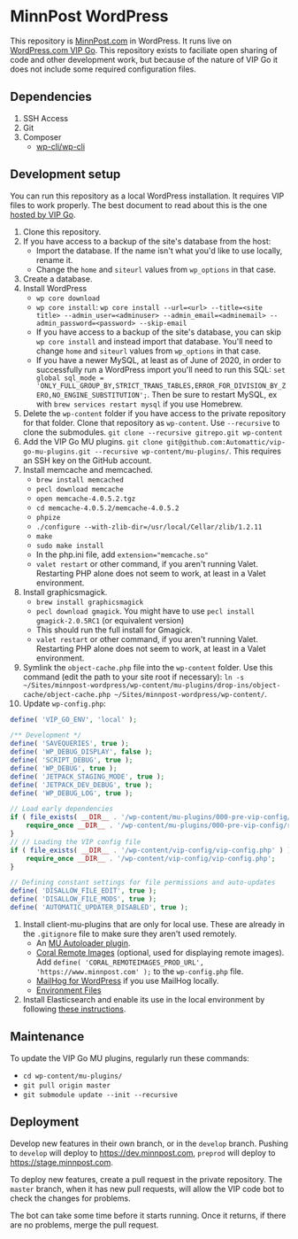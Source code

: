# MinnPost WordPress

This repository is [MinnPost.com](https://www.minnpost.com) in WordPress. It runs live on [WordPress.com VIP Go](https://vip.wordpress.com/). This repository exists to faciliate open sharing of code and other development work, but because of the nature of VIP Go it does not include some required configuration files.

## Dependencies

1. SSH Access
2. Git
3. Composer
    - [wp-cli/wp-cli](https://packagist.org/packages/wp-cli/wp-cli)

## Development setup

You can run this repository as a local WordPress installation. It requires VIP files to work properly. The best document to read about this is the one [hosted by VIP Go](https://vip.wordpress.com/documentation/vip-go/local-vip-go-development-environment/).

1. Clone this repository.
1. If you have access to a backup of the site's database from the host:
    - Import the database. If the name isn't what you'd like to use locally, rename it.
    - Change the `home` and `siteurl` values from `wp_options` in that case.
1. Create a database.
1. Install WordPress
    - `wp core download`
    - `wp core install`:  `wp core install --url=<url> --title=<site title> --admin_user=<adminuser> --admin_email=<adminemail> --admin_password=<password> --skip-email`
    - If you have access to a backup of the site's database, you can skip `wp core install` and instead import that database. You'll need to change `home` and `siteurl` values from `wp_options` in that case.
    - If you have a newer MySQL, at least as of June of 2020, in order to successfully run a WordPress import you'll need to run this SQL: `set global sql_mode = 'ONLY_FULL_GROUP_BY,STRICT_TRANS_TABLES,ERROR_FOR_DIVISION_BY_ZERO,NO_ENGINE_SUBSTITUTION';`. Then be sure to restart MySQL, ex with `brew services restart mysql` if you use Homebrew.
1. Delete the `wp-content` folder if you have access to the private repository for that folder. Clone that repository as `wp-content`. Use `--recursive` to clone the submodules. `git clone --recursive gitrepo.git wp-content`
1. Add the VIP Go MU plugins. `git clone git@github.com:Automattic/vip-go-mu-plugins.git --recursive wp-content/mu-plugins/`. This requires an SSH key on the GitHub account.
1. Install memcache and memcached.
    - `brew install memcached` 
    - `pecl download memcache`
    - `open memcache-4.0.5.2.tgz`
    - `cd memcache-4.0.5.2/memcache-4.0.5.2`
    - `phpize`
    - `./configure --with-zlib-dir=/usr/local/Cellar/zlib/1.2.11`
    - `make`
    - `sudo make install`
    - In the php.ini file, add `extension="memcache.so"`
    - `valet restart` or other command, if you aren't running Valet. Restarting PHP alone does not seem to work, at least in a Valet environment.
1. Install graphicsmagick.
    - `brew install graphicsmagick`
    - `pecl download gmagick`. You might have to use `pecl install gmagick-2.0.5RC1` (or equivalent version)
    - This should run the full install for Gmagick.
    - `valet restart` or other command, if you aren't running Valet. Restarting PHP alone does not seem to work, at least in a Valet environment.
1. Symlink the `object-cache.php` file into the `wp-content` folder. Use this command (edit the path to your site root if necessary): `ln -s ~/Sites/minnpost-wordpress/wp-content/mu-plugins/drop-ins/object-cache/object-cache.php ~/Sites/minnpost-wordpress/wp-content/`.
1. Update `wp-config.php`:
```php
define( 'VIP_GO_ENV', 'local' );

/** Development */
define( 'SAVEQUERIES', true );
define( 'WP_DEBUG_DISPLAY', false );
define( 'SCRIPT_DEBUG', true );
define( 'WP_DEBUG', true );
define( 'JETPACK_STAGING_MODE', true );
define( 'JETPACK_DEV_DEBUG', true );
define( 'WP_DEBUG_LOG', true );

// Load early dependencies
if ( file_exists( __DIR__ . '/wp-content/mu-plugins/000-pre-vip-config/requires.php' ) ) {
	require_once __DIR__ . '/wp-content/mu-plugins/000-pre-vip-config/requires.php';
}
// // Loading the VIP config file
if ( file_exists( __DIR__ . '/wp-content/vip-config/vip-config.php' ) ) {
	require_once __DIR__ . '/wp-content/vip-config/vip-config.php';
}

// Defining constant settings for file permissions and auto-updates
define( 'DISALLOW_FILE_EDIT', true );
define( 'DISALLOW_FILE_MODS', true );
define( 'AUTOMATIC_UPDATER_DISABLED', true );
```
1. Install client-mu-plugins that are only for local use. These are already in the `.gitignore` file to make sure they aren't used remotely.
    - An [MU Autoloader plugin](https://gist.github.com/acki/a7132dfdb97da3404259ee802cce2bd7).
    - [Coral Remote Images](https://wordpress.org/plugins/coral-remote-images/) (optional, used for displaying remote images). Add `define( 'CORAL_REMOTEIMAGES_PROD_URL', 'https://www.minnpost.com' );` to the `wp-config.php` file.
    - [MailHog for WordPress](https://wordpress.org/plugins/wp-mailhog-smtp/) if you use MailHog locally.
    - [Environment Files](https://gist.github.com/jonathanstegall/905df73aed3a7d1b9255167eb7979509)
1. Install Elasticsearch and enable its use in the local environment by following [these instructions](https://gist.github.com/jonathanstegall/aef855c21156eaf526aadef27d8cfb99).

## Maintenance

To update the VIP Go MU plugins, regularly run these commands:

- `cd wp-content/mu-plugins/`
- `git pull origin master`
- `git submodule update --init --recursive`

## Deployment

Develop new features in their own branch, or in the `develop` branch. Pushing to `develop` will deploy to https://dev.minnpost.com, `preprod` will deploy to https://stage.minnpost.com.

To deploy new features, create a pull request in the private repository. The `master` branch, when it has new pull requests, will allow the VIP code bot to check the changes for problems.

The bot can take some time before it starts running. Once it returns, if there are no problems, merge the pull request.
